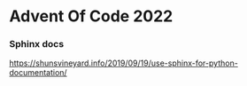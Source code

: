 # Advent Of Code 2022

### Sphinx docs
https://shunsvineyard.info/2019/09/19/use-sphinx-for-python-documentation/
